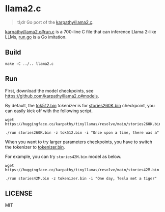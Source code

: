 # llama2.c

> tl;dr Go port of the [karpathy/llama2.c](https://github.com/karpathy/llama2.c).

[karpathy/llama2.c#run.c](https://github.com/karpathy/llama2.c/blob/master/run.c) is a 700-line C file that can
inference Llama 2-like LLMs,
[run.go](./run.go) is a Go imitation.

## Build

```shell
make -C ../.. llama2.c
```

## Run

First, download the model checkpoints, see https://github.com/karpathy/llama2.c#models.

By default, the [tok512.bin](./tok512.bin) tokenizer is
for [stories260K.bin](https://huggingface.co/karpathy/tinyllamas/tree/main/stories260K) checkpoint, you can easily kick
off with the following script.

```shell
wget https://huggingface.co/karpathy/tinyllamas/resolve/main/stories260K.bin

./run stories260K.bin -z tok512.bin -i "Once upon a time, there was a"

```

When you want to try larger parameters checkpoints, you have to switch the tokenizer to [tokenizer.bin](./tokenizer.bin).

For example, you can try `stories42M.bin` model as below.

```shell
wget https://huggingface.co/karpathy/tinyllamas/resolve/main/stories42M.bin

./run stories42M.bin -z tokenizer.bin -i "One day, Tesla met a tiger"

```

## LICENSE

MIT
